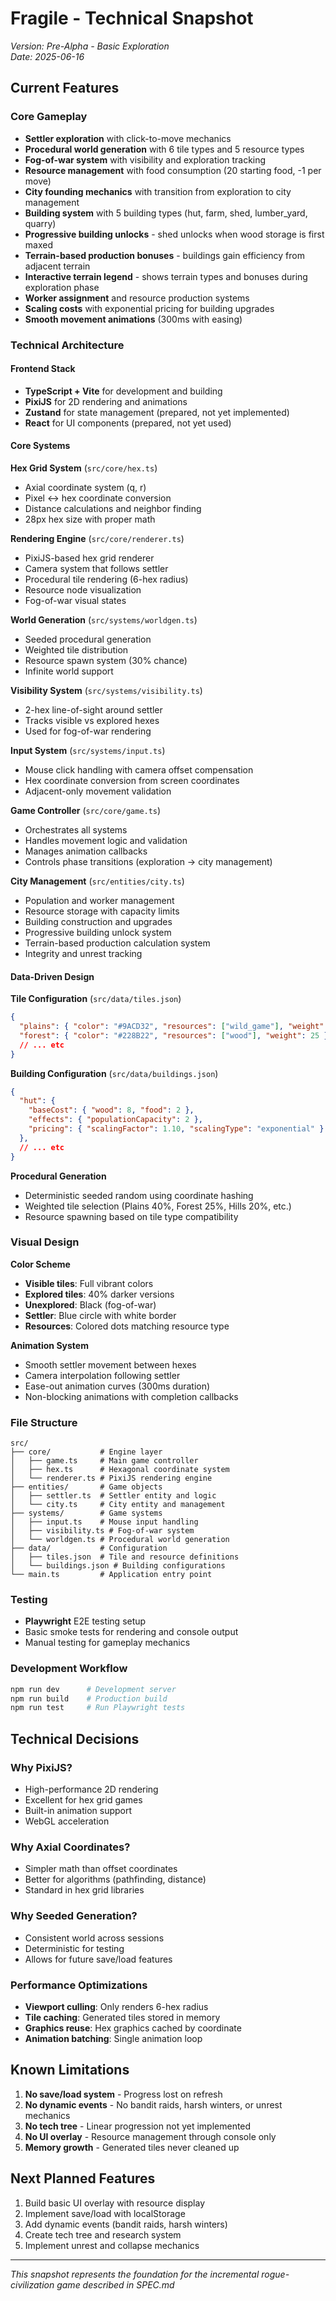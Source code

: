 # Fragile - Technical Snapshot

*Version: Pre-Alpha - Basic Exploration*  
*Date: 2025-06-16*

## Current Features

### Core Gameplay
- **Settler exploration** with click-to-move mechanics
- **Procedural world generation** with 6 tile types and 5 resource types
- **Fog-of-war system** with visibility and exploration tracking
- **Resource management** with food consumption (20 starting food, -1 per move)
- **City founding mechanics** with transition from exploration to city management
- **Building system** with 5 building types (hut, farm, shed, lumber_yard, quarry)
- **Progressive building unlocks** - shed unlocks when wood storage is first maxed
- **Terrain-based production bonuses** - buildings gain efficiency from adjacent terrain
- **Interactive terrain legend** - shows terrain types and bonuses during exploration phase
- **Worker assignment** and resource production systems
- **Scaling costs** with exponential pricing for building upgrades
- **Smooth movement animations** (300ms with easing)

### Technical Architecture

#### Frontend Stack
- **TypeScript + Vite** for development and building
- **PixiJS** for 2D rendering and animations
- **Zustand** for state management (prepared, not yet implemented)
- **React** for UI components (prepared, not yet used)

#### Core Systems

**Hex Grid System** (`src/core/hex.ts`)
- Axial coordinate system (q, r)
- Pixel ↔ hex coordinate conversion
- Distance calculations and neighbor finding
- 28px hex size with proper math

**Rendering Engine** (`src/core/renderer.ts`)
- PixiJS-based hex grid renderer
- Camera system that follows settler
- Procedural tile rendering (6-hex radius)
- Resource node visualization
- Fog-of-war visual states

**World Generation** (`src/systems/worldgen.ts`)
- Seeded procedural generation
- Weighted tile distribution
- Resource spawn system (30% chance)
- Infinite world support

**Visibility System** (`src/systems/visibility.ts`)
- 2-hex line-of-sight around settler
- Tracks visible vs explored hexes
- Used for fog-of-war rendering

**Input System** (`src/systems/input.ts`)
- Mouse click handling with camera offset compensation
- Hex coordinate conversion from screen coordinates
- Adjacent-only movement validation

**Game Controller** (`src/core/game.ts`)
- Orchestrates all systems
- Handles movement logic and validation
- Manages animation callbacks
- Controls phase transitions (exploration → city management)

**City Management** (`src/entities/city.ts`)
- Population and worker management
- Resource storage with capacity limits
- Building construction and upgrades
- Progressive building unlock system
- Terrain-based production calculation system
- Integrity and unrest tracking

#### Data-Driven Design

**Tile Configuration** (`src/data/tiles.json`)
```json
{
  "plains": { "color": "#9ACD32", "resources": ["wild_game"], "weight": 40 },
  "forest": { "color": "#228B22", "resources": ["wood"], "weight": 25 },
  // ... etc
}
```

**Building Configuration** (`src/data/buildings.json`)
```json
{
  "hut": { 
    "baseCost": { "wood": 8, "food": 2 },
    "effects": { "populationCapacity": 2 },
    "pricing": { "scalingFactor": 1.10, "scalingType": "exponential" }
  },
  // ... etc
}
```

**Procedural Generation**
- Deterministic seeded random using coordinate hashing
- Weighted tile selection (Plains 40%, Forest 25%, Hills 20%, etc.)
- Resource spawning based on tile type compatibility

### Visual Design

**Color Scheme**
- **Visible tiles**: Full vibrant colors
- **Explored tiles**: 40% darker versions
- **Unexplored**: Black (fog-of-war)
- **Settler**: Blue circle with white border
- **Resources**: Colored dots matching resource type

**Animation System**
- Smooth settler movement between hexes
- Camera interpolation following settler
- Ease-out animation curves (300ms duration)
- Non-blocking animations with completion callbacks

### File Structure
```
src/
├── core/           # Engine layer
│   ├── game.ts     # Main game controller
│   ├── hex.ts      # Hexagonal coordinate system
│   └── renderer.ts # PixiJS rendering engine
├── entities/       # Game objects
│   ├── settler.ts  # Settler entity and logic
│   └── city.ts     # City entity and management
├── systems/        # Game systems
│   ├── input.ts    # Mouse input handling
│   ├── visibility.ts # Fog-of-war system
│   └── worldgen.ts # Procedural world generation
├── data/           # Configuration
│   ├── tiles.json  # Tile and resource definitions
│   └── buildings.json # Building configurations
└── main.ts         # Application entry point
```

### Testing
- **Playwright** E2E testing setup
- Basic smoke tests for rendering and console output
- Manual testing for gameplay mechanics

### Development Workflow
```bash
npm run dev      # Development server
npm run build    # Production build
npm run test     # Run Playwright tests
```

## Technical Decisions

### Why PixiJS?
- High-performance 2D rendering
- Excellent for hex grid games
- Built-in animation support
- WebGL acceleration

### Why Axial Coordinates?
- Simpler math than offset coordinates
- Better for algorithms (pathfinding, distance)
- Standard in hex grid libraries

### Why Seeded Generation?
- Consistent world across sessions
- Deterministic for testing
- Allows for future save/load features

### Performance Optimizations
- **Viewport culling**: Only renders 6-hex radius
- **Tile caching**: Generated tiles stored in memory
- **Graphics reuse**: Hex graphics cached by coordinate
- **Animation batching**: Single animation loop

## Known Limitations

1. **No save/load system** - Progress lost on refresh
2. **No dynamic events** - No bandit raids, harsh winters, or unrest mechanics
3. **No tech tree** - Linear progression not yet implemented
4. **No UI overlay** - Resource management through console only
5. **Memory growth** - Generated tiles never cleaned up

## Next Planned Features
1. Build basic UI overlay with resource display
2. Implement save/load with localStorage
3. Add dynamic events (bandit raids, harsh winters)
4. Create tech tree and research system
5. Implement unrest and collapse mechanics

---

*This snapshot represents the foundation for the incremental rogue-civilization game described in SPEC.md*